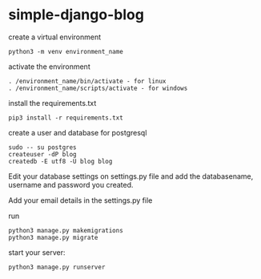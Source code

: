 # simple-django-blog

create a virtual environment
```
python3 -m venv environment_name
```
activate the environment
```
. /environment_name/bin/activate - for linux
. /environment_name/scripts/activate - for windows

```
install the requirements.txt
```
pip3 install -r requirements.txt
````

create a user and database for postgresql
```
sudo -- su postgres
createuser -dP blog
createdb -E utf8 -U blog blog
```
Edit your database settings on settings.py file and add the databasename, username and password you created.

Add your email details in the settings.py file 

run 
```
python3 manage.py makemigrations
python3 manage.py migrate
```
start your server:
```
python3 manage.py runserver 
```
